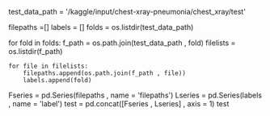 test_data_path = '/kaggle/input/chest-xray-pneumonia/chest_xray/test'

filepaths =[]
labels = []
folds = os.listdir(test_data_path)

for fold in folds:
    f_path = os.path.join(test_data_path , fold)
    filelists = os.listdir(f_path)
    
    for file in filelists:
        filepaths.append(os.path.join(f_path , file))
        labels.append(fold)
        
Fseries = pd.Series(filepaths , name = 'filepaths')
Lseries = pd.Series(labels , name = 'label')
test = pd.concat([Fseries , Lseries] , axis = 1)
test
